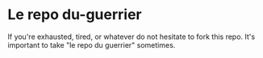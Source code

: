 # Le repo du-guerrier


If you're exhausted, tired, or whatever do not hesitate to fork this repo. It's important to take "le repo du guerrier" sometimes.
